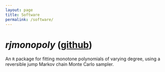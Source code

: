 ```yaml
---
layout: page
title: Software
permalink: /software/
---
```


# _rjmonopoly_ ([github](https://github.com/hhau/rjmonopoly))

An `R` package for fitting monotone polynomials of varying degree, using a
reversible jump Markov chain Monte Carlo sampler.
